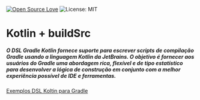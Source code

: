 [![Open Source Love](https://badges.frapsoft.com/os/v1/open-source.svg?v=103)](https://opensource.org/licenses/MIT) ![License: MIT](https://img.shields.io/badge/License-MIT-yellow.svg)

<h1>Kotlin + buildSrc</h1>
<h5>O DSL Gradle Kotlin fornece suporte para escrever scripts de compilação Gradle usando a linguagem Kotlin da JetBrains. O objetivo é fornecer aos usuários do Gradle uma abordagem rica, flexível e de tipo estatístico para desenvolver a lógica de construção em conjunto com a melhor experiência possível de IDE e ferramentas.</h5>
<a target="_blank" rel="noopener noreferrer" href="https://github.com/gradle/kotlin-dsl-samples">Exemplos DSL Koltin para Gradle</a>
